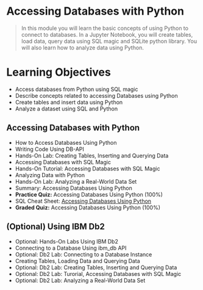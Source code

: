 # Accessing Databases with Python
> In this module you will learn the basic concepts of using Python to connect to databases. In a Jupyter Notebook, you will create tables, load data, query data using SQL magic and SQLite python library. You will also learn how to analyze data using Python.
# Learning Objectives
- Access databases from Python using SQL magic
- Describe concepts related to accessing Databases using Python
- Create tables and insert data using Python
- Analyze a dataset using SQL and Python
## Accessing Databases with Python
- How to Access Databases Using Python
- Writing Code Using DB-API
- Hands-On Lab: Creating Tables, Inserting and Querying Data
- Accessing Databases with SQL Magic
- Hands-On Tutorial: Accessing Databases with SQL Magic
- Analyzing Data with Python
- Hands-On Lab: Analyzing a Real-World Data Set
- Summary: Accessing Databases Using Python
- **Practice Quiz:** Accessing Databases Using Python (100%)
- SQL Cheat Sheet: [Accessing Databases Using Python](https://github.com/KailaniBailey/IBM-Data-Science-Professional-Certificate/blob/main/06.%20Databases%20and%20SQL%20for%20Data%20Science%20with%20Python/Week%204%3A%20Accessing%20Databases%20with%20Python/SQL-Cheat-Sheet-Accessing-Databases-Using-Python.pdf)
- **Graded Quiz:** Accessing Databases Using Python (100%)
## (Optional) Using IBM Db2 
- Optional: Hands-On Labs Using IBM Db2
- Connecting to a Database Using ibm_db API
- Optional: Db2 Lab: Connecting to a Database Instance
- Creating Tables, Loading Data and Querying Data
- Optional: Db2 Lab: Creating Tables, Inserting and Querying Data
- Optional: Db2 Lab: Turorial, Accessing Databases with SQL Magic
- Optional: Db2 Lab: Analyzing a Real-World Data Set
